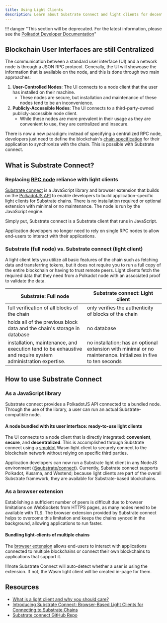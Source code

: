 ```yaml
---
title: Using Light Clients
description: Learn about Substrate Connect and light clients for decentralized, secure, and efficient blockchain interactions.
---
```


!!! danger "This section will be deprecated. For the latest information, please see the [Polkadot Developer Documentation](https://docs.polkadot.com/)"


## Blockchain User Interfaces are still Centralized

The communication between a standard user interface (UI) and a network node is through a JSON RPC
protocol. Generally, the UI will showcase the information that is available on the node, and this is
done through two main approaches:

1. **User-Controlled Nodes**: The UI connects to a node client that the user has installed on their
   machine.
   - These nodes are secure, but installation and maintenance of these nodes tend to be an
     inconvenience.
2. **Publicly-Accessible Nodes**: The UI connects to a third-party-owned publicly-accessible node
   client.
   - While these nodes are more prevalent in their usage as they are convenient to use, they are
     centralized and insecure.

There is now a new paradigm: instead of specifying a centralized RPC node, developers just need to
define the blockchain's [chain specification](https://docs.polkadot.com/develop/parachains/deployment/generate-chain-specs/)
for their application to synchronize with the chain. This is possible with Substrate connect.

## What is Substrate Connect?

### Replacing [RPC node](build-node-interaction.md) reliance with light clients

[Substrate connect](https://chromewebstore.google.com/detail/substrate-connect-extensi/khccbhhbocaaklceanjginbdheafklai) is a JavaScript library and browser
extension that builds on the [PolkadotJS API](https://polkadot.js.org/api/) to enable developers to
build application-specific light clients for Substrate chains. There is no installation required or
optional extension with minimal or no maintenance. The node is run by the JavaScript engine.

Simply put, Substrate connect is a Substrate client that runs in JavaScript.

Application developers no longer need to rely on single RPC nodes to allow end-users to interact
with their applications.

### Substrate (full node) vs. Substrate connect (light client)

A light client lets you utilize all basic features of the chain such as fetching data and
transferring tokens, but it does not require you to run a full copy of the entire blockchain or
having to trust remote peers. Light clients fetch the required data that they need from a Polkadot
node with an associated proof to validate the data.

| Substrate: Full node                                                                                        | Substrate connect: Light client                                                                               |
| ----------------------------------------------------------------------------------------------------------- | ------------------------------------------------------------------------------------------------------------- |
| full verification of all blocks of the chain                                                                | only verifies the authenticity of blocks of the chain                                                         |
| holds all of the previous block data and the chain's storage in database                                    | no database                                                                                                   |
| installation, maintenance, and execution tend to be exhaustive and require system administration expertise. | no installation; has an optional extension with minimal or no maintenance. Initializes in five to ten seconds |

## How to use Substrate Connect

### As a JavaScript library

Substrate connect provides a PolkadotJS API connected to a bundled node. Through the use of the
library, a user can run an actual Substrate-compatible node.

#### A node bundled with its user interface: ready-to-use light clients

The UI connects to a node client that is directly integrated: **convenient**, **secure**, and
**decentralized**. This is accomplished through Substrate connect using a
[smoldot](https://github.com/smol-dot/smoldot) Wasm light client to securely connect to the
blockchain network without relying on specific third parties.

Application developers can now run a Substrate light client in any NodeJS environment
([@substrate/connect](https://www.npmjs.com/package/@substrate/connect)). Currently, Substrate
connect supports Polkadot, Kusama, and Westend; because light clients are part of the overall
Substrate framework, they are available for Substrate-based blockchains.

### As a browser extension

Establishing a sufficient number of peers is difficult due to browser limitations on WebSockets from
HTTPS pages, as many nodes need to be available with TLS. The browser extension provided by
Substrate connect helps to overcome this limitation and keeps the chains synced in the background,
allowing applications to run faster.

#### Bundling light-clients of multiple chains

The [browser extension](https://www.npmjs.com/package/@substrate/connect-extension-protocol) allows
end-users to interact with applications connected to multiple blockchains or connect their own
blockchains to applications that support it.

!!!note
    Substrate Connect will auto-detect whether a user is using the extension. If not, the Wasm light
    client will be created in-page for them.

## Resources

- [What is a light client and why you should care?](https://www.parity.io/blog/what-is-a-light-client/)
- [Introducing Substrate Connect: Browser-Based Light Clients for Connecting to Substrate Chains](https://www.parity.io/blog/introducing-substrate-connect)
- [Substrate connect GitHub Repo](https://github.com/paritytech/substrate-connect/tree/master/projects/extension)
